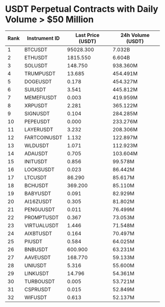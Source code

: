 # USDT Perpetual Contracts with Daily Volume > $50 Million

| Rank | Instrument ID | Last Price (USDT) | 24h Volume (USDT) |
|------|---------------|-------------------|-------------------|
| 1 | BTCUSDT | 95028.300 | 7.032B |
| 2 | ETHUSDT | 1815.550 | 6.604B |
| 3 | SOLUSDT | 148.750 | 938.360M |
| 4 | TRUMPUSDT | 13.685 | 454.491M |
| 5 | DOGEUSDT | 0.178 | 454.327M |
| 6 | SUIUSDT | 3.541 | 445.812M |
| 7 | MEMEFIUSDT | 0.003 | 419.959M |
| 8 | XRPUSDT | 2.281 | 365.122M |
| 9 | SIGNUSDT | 0.104 | 284.285M |
| 10 | PEPEUSDT | 0.000 | 233.276M |
| 11 | LAYERUSDT | 3.232 | 208.306M |
| 12 | FARTCOINUSDT | 1.132 | 122.897M |
| 13 | WLDUSDT | 1.071 | 112.923M |
| 14 | ADAUSDT | 0.705 | 103.604M |
| 15 | INITUSDT | 0.856 | 99.578M |
| 16 | LOOKSUSDT | 0.023 | 86.442M |
| 17 | LTCUSDT | 86.290 | 85.617M |
| 18 | BCHUSDT | 369.200 | 85.110M |
| 19 | BABYUSDT | 0.091 | 82.929M |
| 20 | AI16ZUSDT | 0.305 | 81.802M |
| 21 | PENGUUSDT | 0.011 | 76.499M |
| 22 | PROMPTUSDT | 0.367 | 73.053M |
| 23 | VIRTUALUSDT | 1.446 | 71.548M |
| 24 | AIXBTUSDT | 0.164 | 70.497M |
| 25 | PIUSDT | 0.584 | 64.025M |
| 26 | BNBUSDT | 600.900 | 63.231M |
| 27 | AAVEUSDT | 168.770 | 59.133M |
| 28 | UNIUSDT | 5.316 | 55.600M |
| 29 | LINKUSDT | 14.796 | 54.361M |
| 30 | TURBOUSDT | 0.005 | 53.721M |
| 31 | CSPRUSDT | 0.015 | 52.849M |
| 32 | WIFUSDT | 0.613 | 52.137M |
